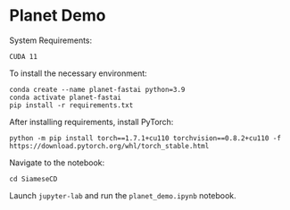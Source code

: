 # Planet Demo

System Requirements:
```
CUDA 11
```

To install the necessary environment:
```
conda create --name planet-fastai python=3.9
conda activate planet-fastai
pip install -r requirements.txt
```
After installing requirements, install PyTorch:
```
python -m pip install torch==1.7.1+cu110 torchvision==0.8.2+cu110 -f https://download.pytorch.org/whl/torch_stable.html
```
Navigate to the notebook:
```
cd SiameseCD
```
Launch `jupyter-lab` and run the `planet_demo.ipynb` notebook.
